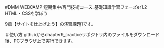 #DMM WEBCAMP 短期集中/専門技術コース_基礎知識学習フェーズer1.2 HTML・CSSを学ぼう

9章【サイトを仕上げよう】の演習課題1です。

＃使い方 githubからchapter9_practiceリポジトリ内のファイルをダウンロード後、PCブラウザ上で実行できます。